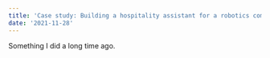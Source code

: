 ```yaml
---
title: 'Case study: Building a hospitality assistant for a robotics company'
date: '2021-11-28'
---
```


Something I did a long time ago.
